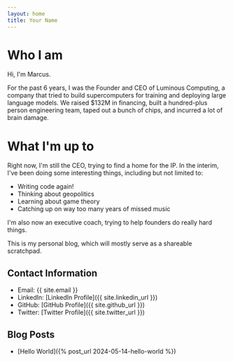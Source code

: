 ```yaml
---
layout: home
title: Your Name
---
```


# Who I am 
 Hi, I'm Marcus. 
 
 For the past 6 years, I was the Founder and CEO of Luminous Computing, a company that tried to build supercomputers for training and deploying large language models. We raised $132M in financing, built a hundred-plus person engineering team, taped out a bunch of chips, and incurred a lot of brain damage.

# What I'm up to 
Right now, I'm still the CEO, trying to find a home for the IP. In the interim, I've been doing some interesting things, including but not limited to:

- Writing code again!
- Thinking about geopolitics
- Learning about game theory
- Catching up on way too many years of missed music 

I'm also now an executive coach, trying to help founders do really hard things. 

This is my personal blog, which will mostly serve as a shareable scratchpad. 

## Contact Information
- Email: {{ site.email }}
- LinkedIn: [LinkedIn Profile]({{ site.linkedin_url }})
- GitHub: [GitHub Profile]({{ site.github_url }})
- Twitter: [Twitter Profile]({{ site.twitter_url }})

## Blog Posts
- [Hello World]({% post_url 2024-05-14-hello-world %})